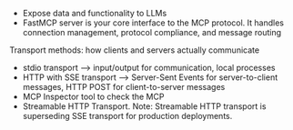 - Expose data and functionality to LLMs
-  FastMCP server is your core interface to the MCP protocol. It handles connection management, protocol compliance, and message routing

Transport methods: how clients and servers actually communicate
- stdio transport --> input/output for communication,  local processes
- HTTP with SSE transport --> Server-Sent Events for server-to-client messages, HTTP POST for client-to-server messages
- MCP Inspector tool to check the MCP
- Streamable HTTP Transport. Note: Streamable HTTP transport is superseding SSE transport for production deployments.